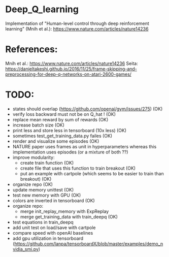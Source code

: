 # Deep_Q_learning
Implementation of "Human-level control through deep reinforcement learning" (Mnih et al.): https://www.nature.com/articles/nature14236

# References:
Mnih et al.: https://www.nature.com/articles/nature14236
Seita: https://danieltakeshi.github.io/2016/11/25/frame-skipping-and-preprocessing-for-deep-q-networks-on-atari-2600-games/

# TODO:
- states should overlap (https://github.com/openai/gym/issues/275) (OK)
- verify loss backward must not be on Q_hat ! (OK)
- replace mean reward by sum of rewards (OK)
- increase batch size (OK)
- print less and store less in tensorboard (10x less) (OK)
- sometimes test_get_training_data.py failes (OK)
- render and visualize some episodes (OK)
- NATURE paper uses frames as unit in hyperparameters whereas this implementation uses episodes (or a mixture of both ??)
- improve modularity:
    - create train function (OK)
    - create file that uses this function to train breakout (OK)
    - put an example with cartpole (which seems to be easier to train than breakout) (OK)
- organize repo (OK)
- update memory unittest (OK)
- test new memory with GPU (OK)
- colors are inverted in tensorboard (OK)
- organize repo:
    - merge init_replay_memory with ExpReplay
    - merge get_training_data with train_deepq (OK)
- test equations in train_deepq
- add unit test on load/save with cartpole
- compare speed with openAI baselines
- add gpu utilization in tensorboard (https://github.com/lanpa/tensorboardX/blob/master/examples/demo_nvidia_smi.py)
